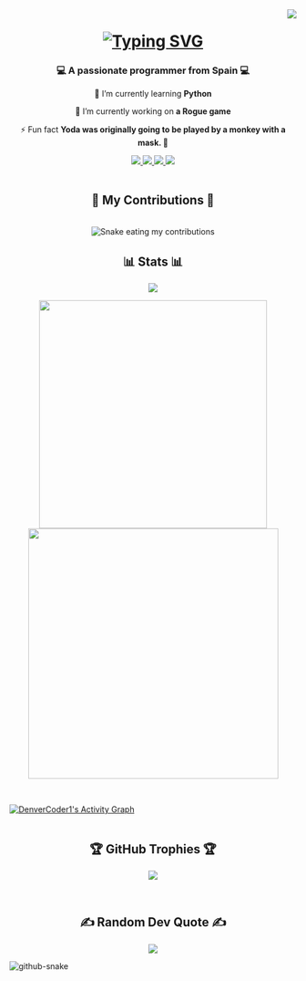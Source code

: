 <img align="right" src="https://visitor-badge.laobi.icu/badge?page_id=DaniPooh777.DaniPooh777&left_text=My%20Page%20Visitors" />

<h1 align="center">
	<a href="https://git.io/typing-svg">
		<img src="https://readme-typing-svg.demolab.com?font=Righteous&center=true&vCenter=true&pause=1000&width=500&lines=Hi+there!+%F0%9F%91%8B;I+am+Daniel;The+beginning+of+an+odyssey;Made+the+force+be+with+you" alt="Typing SVG" />
		</a>
</h1>

<h3 align="center">💻 A passionate programmer from Spain 💻</h3>

<div align="center">
 
  🌱 I’m currently learning **Python**
  
 🔭 I’m currently working on **a Rogue game**

⚡ Fun fact **Yoda was originally going to be played by a monkey with a mask. 🐒**
 </div>
 
<div align="center">
	<a href="mailto:danielgranadoparrondo@gmail.com"><img src="https://img.shields.io/badge/Gmail-333333?style=for-the-badge&logo=gmail&logoColor=red" />
	</a>
	<a href="https://www.python.org/">
		<img src="https://img.shields.io/badge/python-3670A0?style=for-the-badge&logo=python&logoColor=ffdd54" />
	</a>
	<a href="https://www.canva.com/es_es/">
		<img src="https://img.shields.io/badge/Canva-%2300C4CC.svg?style=for-the-badge&logo=Canva&logoColor=white" />
	</a>
	<a href="https://inkscape.app/es/">
		<img src="https://img.shields.io/badge/Inkscape-e0e0e0?style=for-the-badge&logo=inkscape&logoColor=080A13" />
	</a>
</div>
<br/>
<div align="center">
	<h2>🧱 My Contributions 🧱</h2>
	<br>
	<img alt="Snake eating my contributions" src="" />
</div>

<h2 align="center">📊 Stats 📊</h2>
<p align="center">
	<img src="https://github-readme-stats.vercel.app/api/top-langs/?username=DaniPooh777&theme=radical&hide_border=true&include_all_commits=false&count_private=false&layout=compact" />
</p>
<p align="center">
	<img src="https://github-readme-stats.vercel.app/api?username=DaniPooh777&theme=radical&hide_border=true&include_all_commits=false&count_private=false" width="400" />
	<img src="https://nirzak-streak-stats.vercel.app/?user=DaniPooh777&theme=radical&hide_border=true" width="439" />
</p>
<br/>

  <a href="https://github.com/ashutosh00710/github-readme-activity-graph"><img alt="DenverCoder1's Activity Graph" src="https://github-readme-activity-graph.vercel.app/graph/?username=DaniPooh777&bg_color=1F222E&color=F8D866&line=F85D7F&point=FFFFFF&hide_border=true" /></a> 
<br/><br/>

<h2 align="center">🏆 GitHub Trophies 🏆</h2>
<p align="center">
	<img src="https://github-profile-trophy.vercel.app/?username=DaniPooh777&theme=radical&no-frame=false&no-bg=true&margin-w=4" />
</p>
<br/>

<h2 align="center">✍️ Random Dev Quote ✍️</h2>
<p align="center">
  <img src="https://quotes-github-readme.vercel.app/api?type=horizontal&theme=radical" />
</p>

<picture>
  <source media="(prefers-color-scheme: dark)" srcset="github-snake-dark.svg" />
  <source media="(prefers-color-scheme: light)" srcset="github-snake.svg" />
  <img alt="github-snake" src="https://platane.github.io/snk/" />
</picture>
